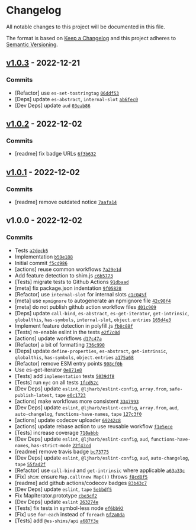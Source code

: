 # Changelog

All notable changes to this project will be documented in this file.

The format is based on [Keep a Changelog](https://keepachangelog.com/en/1.0.0/)
and this project adheres to [Semantic Versioning](https://semver.org/spec/v2.0.0.html).

## [v1.0.3](https://github.com/es-shims/es-map/compare/v1.0.2...v1.0.3) - 2022-12-21

### Commits

- [Refactor] use `es-set-tostringtag` [`06ddf53`](https://github.com/es-shims/es-map/commit/06ddf5363178a6a0e178af5cc29d0da615af99c4)
- [Deps] update `es-abstract`, `internal-slot` [`ab6fec0`](https://github.com/es-shims/es-map/commit/ab6fec06fdc2c5d5a2ee263258dc61bfd185498c)
- [Dev Deps] update `aud` [`03eab86`](https://github.com/es-shims/es-map/commit/03eab860ce3aa419852d16043c91f5e8a0f7623b)

## [v1.0.2](https://github.com/es-shims/es-map/compare/v1.0.1...v1.0.2) - 2022-12-02

### Commits

- [readme] fix badge URLs [`6f3b632`](https://github.com/es-shims/es-map/commit/6f3b6328a0505b8b742966133a8a5fb406b490b5)

## [v1.0.1](https://github.com/es-shims/es-map/compare/v1.0.0...v1.0.1) - 2022-12-02

### Commits

- [readme] remove outdated notice [`7aafa14`](https://github.com/es-shims/es-map/commit/7aafa14203e019a76c9de7838297d764969907a7)

## v1.0.0 - 2022-12-02

### Commits

- Tests [`a2decb5`](https://github.com/es-shims/es-map/commit/a2decb574cc94ce2375a7c742e9a4e13aadc3abb)
- Implementation [`b59e188`](https://github.com/es-shims/es-map/commit/b59e1881d2163f2398d4e252d36575fd2014a2d5)
- Initial commit [`f5cd986`](https://github.com/es-shims/es-map/commit/f5cd986beee8089c36a740abe9d57b7bc1ac7553)
- [actions] reuse common workflows [`7a29e1d`](https://github.com/es-shims/es-map/commit/7a29e1d4f11e0bff9ae8117598a8afd838e232f4)
- Add feature detection to shim.js [`c6b5773`](https://github.com/es-shims/es-map/commit/c6b57730acf650bb8df8c82badbe2091b838ddec)
- [Tests] migrate tests to Github Actions [`91dbaad`](https://github.com/es-shims/es-map/commit/91dbaad5b681b6efebc95d4ab9ddf4a2283675aa)
- [meta] fix package.json indentation [`9f05828`](https://github.com/es-shims/es-map/commit/9f058287d4f52c2fa636e3e4cd4de3cfc79233fe)
- [Refactor] use `internal-slot` for internal slots [`c1c045f`](https://github.com/es-shims/es-map/commit/c1c045fb632e8f38485b18b997568a7dc1a6c6a6)
- [meta] use `npmignore` to autogenerate an npmignore file [`42c98f4`](https://github.com/es-shims/es-map/commit/42c98f4d26321c73718d3e5d99f7d765155472f5)
- [meta] do not publish github action workflow files [`d01c909`](https://github.com/es-shims/es-map/commit/d01c909211b6d5187fa5d3bcadceeb7ad157caa2)
- [Deps] update `call-bind`, `es-abstract`, `es-get-iterator`, `get-intrinsic`, `globalthis`, `has-symbols`, `internal-slot`, `object.entries` [`165d4e3`](https://github.com/es-shims/es-map/commit/165d4e37ca7bf27a2b837d9400775de986b34c88)
- Implement feature detection in polyfill.js [`fb8c88f`](https://github.com/es-shims/es-map/commit/fb8c88feca0e8d656eac05503030033af9df9473)
- [Tests] re-enable eslint in the tests [`e2f7c0d`](https://github.com/es-shims/es-map/commit/e2f7c0d846f408df2e5648d7dd30fe83d27910e6)
- [actions] update workflows [`d17c47a`](https://github.com/es-shims/es-map/commit/d17c47a73464cf9be04b940dda68e612b1be8af7)
- [Refactor] a bit of formatting [`736c990`](https://github.com/es-shims/es-map/commit/736c990d164ca50eaca143ec2afb4e1d95b79dec)
- [Deps] update `define-properties`, `es-abstract`, `get-intrinsic`, `globalthis`, `has-symbols`, `object.entries` [`a175a68`](https://github.com/es-shims/es-map/commit/a175a68e0e8c9686f5db87f777ef8d9cd065db8c)
- [Refactor] remove ESM entry points [`908cf0b`](https://github.com/es-shims/es-map/commit/908cf0b153a9aaa3bf119fa34611628d85013e74)
- Use es-get-iterator [`0e871e8`](https://github.com/es-shims/es-map/commit/0e871e879b66d835e0ae27708e4ea7c151fb0f56)
- [Tests] add `implementation` tests [`5039df8`](https://github.com/es-shims/es-map/commit/5039df80b4d1292ed00361df12503dc0ce41bece)
- [Tests] run `nyc` on all tests [`1fcd52c`](https://github.com/es-shims/es-map/commit/1fcd52cf481aae127c94dbd9cd2daf2f45c547e4)
- [Dev Deps] update `eslint`, `@ljharb/eslint-config`, `array.from`, `safe-publish-latest`, `tape` [`e0c1723`](https://github.com/es-shims/es-map/commit/e0c17232ccd4f9b43581e411caecb628a527198b)
- [actions] make workflows more consistent [`3347993`](https://github.com/es-shims/es-map/commit/334799398d0420b38e9d11ee9439c20fcdea6f31)
- [Dev Deps] update `eslint`, `@ljharb/eslint-config`, `array.from`, `aud`, `auto-changelog`, `functions-have-names`, `tape` [`127c3f0`](https://github.com/es-shims/es-map/commit/127c3f0c90f04cff5f39a027dd7bbaff0fd62adb)
- [actions] update codecov uploader [`69242c8`](https://github.com/es-shims/es-map/commit/69242c8783ea3f72f899717ab779afab49ec8968)
- [actions] update rebase action to use reusable workflow [`f1e5ece`](https://github.com/es-shims/es-map/commit/f1e5eceefb6ea9206ff24582438f30bea353c1a9)
- [Tests] increase coverage [`718abbb`](https://github.com/es-shims/es-map/commit/718abbb90c70ddb8776e5bc409068fa8fbfca52f)
- [Dev Deps] update `eslint`, `@ljharb/eslint-config`, `aud`, `functions-have-names`, `has-strict-mode` [`22f43cd`](https://github.com/es-shims/es-map/commit/22f43cd9d9a5607f24939d29ef9927d982060658)
- [readme] remove travis badge [`bc73775`](https://github.com/es-shims/es-map/commit/bc73775725e4d77be8ea2869a2659bb7cc21636c)
- [Dev Deps] update `eslint`, `@ljharb/eslint-config`, `aud`, `auto-changelog`, `tape` [`55fad2f`](https://github.com/es-shims/es-map/commit/55fad2fd19bec1e765864c940e865a29a49cf349)
- [Refactor] use `call-bind` and `get-intrinsic` where applicable [`a63a33c`](https://github.com/es-shims/es-map/commit/a63a33c78af6fa811514367bb23a2ccd7848102d)
- [Fix] `shim`: ensure `Map.call(new Map())` throws [`f8cd8f5`](https://github.com/es-shims/es-map/commit/f8cd8f549e6b62e34fda1a350526b1b5c30592ea)
- [readme] add github actions/codecov badges [`83b43c7`](https://github.com/es-shims/es-map/commit/83b43c7d00fa6a09c23c5ea16c6e4902a7d91145)
- [Dev Deps] update `eslint`, `tape` [`5ebbdf5`](https://github.com/es-shims/es-map/commit/5ebbdf5728ed55797c35cdfb4f4ecbb381413652)
- Fix MapIterator.prototype [`cbe3cf2`](https://github.com/es-shims/es-map/commit/cbe3cf25752db8395c5c2c63ef410022b5433202)
- [Dev Deps] update `eslint` [`263274e`](https://github.com/es-shims/es-map/commit/263274e541eb6d8928d29c4efa325e1f8227c44b)
- [Tests] fix tests in symbol-less node [`ef6bb92`](https://github.com/es-shims/es-map/commit/ef6bb9230762d284529ea1eea2ddbbedb457d332)
- [Fix] use `for-each` instead of `foreach` [`6f2a0da`](https://github.com/es-shims/es-map/commit/6f2a0dab6659d57314341a7a9d2965edcbfb4a91)
- [Tests] add `@es-shims/api` [`a687f3e`](https://github.com/es-shims/es-map/commit/a687f3e88165a1e3d224f42dc52bcbf4e210b869)
